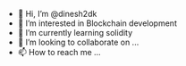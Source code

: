 - 👋 Hi, I’m @dinesh2dk
- 👀 I’m interested in  Blockchain development
- 🌱 I’m currently learning solidity 
- 💞️ I’m looking to collaborate on ...
- 📫 How to reach me ...

<!---
dinesh2dk/dinesh2dk is a ✨ special ✨ repository because its `README.md` (this file) appears on your GitHub profile.
You can click the Preview link to take a look at your changes.
--->
